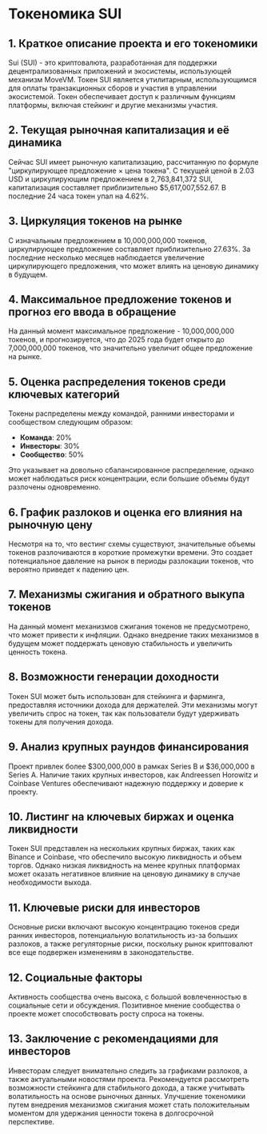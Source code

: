 # Токеномика SUI

## 1. Краткое описание проекта и его токеномики
Sui (SUI) - это криптовалюта, разработанная для поддержки децентрализованных приложений и экосистемы, использующей механизм MoveVM. Токен SUI является утилитарным, использующимся для оплаты транзакционных сборов и участия в управлении экосистемой. Токен обеспечивает доступ к различным функциям платформы, включая стейкинг и другие механизмы участия.

## 2. Текущая рыночная капитализация и её динамика
Сейчас SUI имеет рыночную капитализацию, рассчитанную по формуле "циркулирующее предложение × цена токена". С текущей ценой в 2.03 USD и циркулирующим предложением в 2,763,841,372 SUI, капитализация составляет приблизительно $5,617,007,552.67. В последние 24 часа токен упал на 4.62%.

## 3. Циркуляция токенов на рынке
С изначальным предложением в 10,000,000,000 токенов, циркулирующее предложение составляет приблизительно 27.63%. За последние несколько месяцев наблюдается увеличение циркулирующего предложения, что может влиять на ценовую динамику в будущем.

## 4. Максимальное предложение токенов и прогноз его ввода в обращение
На данный момент максимальное предложение - 10,000,000,000 токенов, и прогнозируется, что до 2025 года будет открыто до 7,000,000,000 токенов, что значительно увеличит общее предложение на рынке.

## 5. Оценка распределения токенов среди ключевых категорий
Токены распределены между командой, ранними инвесторами и сообществом следующим образом:

- **Команда**: 20%
- **Инвесторы**: 30%
- **Сообщество**: 50%

Это указывает на довольно сбалансированное распределение, однако может наблюдаться риск концентрации, если большие объемы будут разлочены одновременно.

## 6. График разлоков и оценка его влияния на рыночную цену
Несмотря на то, что вестинг схемы существуют, значительные объемы токенов разлочиваются в короткие промежутки времени. Это создает потенциальное давление на рынок в периоды разлокации токенов, что вероятно приведет к падению цен.

## 7. Механизмы сжигания и обратного выкупа токенов
На данный момент механизмов сжигания токенов не предусмотрено, что может привести к инфляции. Однако внедрение таких механизмов в будущем может поддержать ценовую стабильность и увеличить ценность токена.

## 8. Возможности генерации доходности
Токен SUI может быть использован для стейкинга и фарминга, предоставляя источники дохода для держателей. Эти механизмы могут увеличить спрос на токен, так как пользователи будут удерживать токены для получения дохода.

## 9. Анализ крупных раундов финансирования
Проект привлек более $300,000,000 в рамках Series B и $36,000,000 в Series A. Наличие таких крупных инвесторов, как Andreessen Horowitz и Coinbase Ventures обеспечивают надежную поддержку и доверие к проекту.

## 10. Листинг на ключевых биржах и оценка ликвидности
Токен SUI представлен на нескольких крупных биржах, таких как Binance и Coinbase, что обеспечило высокую ликвидность и объем торгов. Однако низкая ликвидность на менее крупных платформах может оказать негативное влияние на ценовую динамику в случае необходимости выхода.

## 11. Ключевые риски для инвесторов
Основные риски включают высокую концентрацию токенов среди ранних инвесторов, потенциальную волатильность из-за больших разлоков, а также регуляторные риски, поскольку рынок криптовалют все еще подвержен изменениям в законодательстве.

## 12. Социальные факторы
Активность сообщества очень высока, с большой вовлеченностью в социальные сети и обсуждения. Позитивное мнение сообщества о проекте может способствовать росту спроса на токены.

## 13. Заключение с рекомендациями для инвесторов
Инвесторам следует внимательно следить за графиками разлоков, а также актуальными новостями проекта. Рекомендуется рассмотреть возможности стейкинга для стабильного дохода, а также учитывать волатильность на основе рыночных данных. Улучшение токеномики путем внедрения механизмов сжигания может стать положительным моментом для удержания ценности токена в долгосрочной перспективе.
